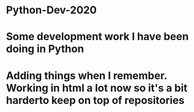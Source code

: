 # Python-Dev-2020
# Some development work I have been doing in Python

# Adding things when I remember. Working in html a lot now so it's a bit harderto keep on top of repositories

